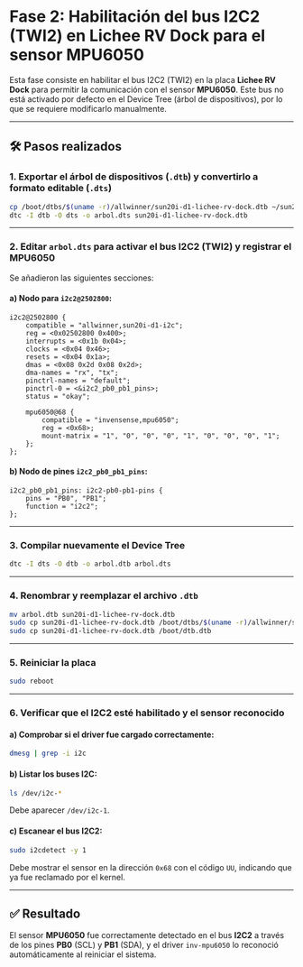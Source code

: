 # Fase 2: Habilitación del bus I2C2 (TWI2) en Lichee RV Dock para el sensor MPU6050

Esta fase consiste en habilitar el bus I2C2 (TWI2) en la placa **Lichee RV Dock** para permitir la comunicación con el sensor **MPU6050**. Este bus no está activado por defecto en el Device Tree (árbol de dispositivos), por lo que se requiere modificarlo manualmente.

---

## 🛠️ Pasos realizados

### 1. Exportar el árbol de dispositivos (`.dtb`) y convertirlo a formato editable (`.dts`)

```bash
cp /boot/dtbs/$(uname -r)/allwinner/sun20i-d1-lichee-rv-dock.dtb ~/sun20i-d1-lichee-rv-dock.dtb
dtc -I dtb -O dts -o arbol.dts sun20i-d1-lichee-rv-dock.dtb
```

---

### 2. Editar `arbol.dts` para activar el bus I2C2 (TWI2) y registrar el MPU6050

Se añadieron las siguientes secciones:

#### a) Nodo para `i2c2@2502800`:

```dts
i2c2@2502800 {
    compatible = "allwinner,sun20i-d1-i2c";
    reg = <0x02502800 0x400>;
    interrupts = <0x1b 0x04>;
    clocks = <0x04 0x46>;
    resets = <0x04 0x1a>;
    dmas = <0x08 0x2d 0x08 0x2d>;
    dma-names = "rx", "tx";
    pinctrl-names = "default";
    pinctrl-0 = <&i2c2_pb0_pb1_pins>;
    status = "okay";

    mpu6050@68 {
        compatible = "invensense,mpu6050";
        reg = <0x68>;
        mount-matrix = "1", "0", "0", "0", "1", "0", "0", "0", "1";
    };
};
```

#### b) Nodo de pines `i2c2_pb0_pb1_pins`:

```dts
i2c2_pb0_pb1_pins: i2c2-pb0-pb1-pins {
    pins = "PB0", "PB1";
    function = "i2c2";
};
```

---

### 3. Compilar nuevamente el Device Tree

```bash
dtc -I dts -O dtb -o arbol.dtb arbol.dts
```

---

### 4. Renombrar y reemplazar el archivo `.dtb`

```bash
mv arbol.dtb sun20i-d1-lichee-rv-dock.dtb
sudo cp sun20i-d1-lichee-rv-dock.dtb /boot/dtbs/$(uname -r)/allwinner/sun20i-d1-lichee-rv-dock.dtb
sudo cp sun20i-d1-lichee-rv-dock.dtb /boot/dtb.dtb
```

---

### 5. Reiniciar la placa

```bash
sudo reboot
```

---

### 6. Verificar que el I2C2 esté habilitado y el sensor reconocido

#### a) Comprobar si el driver fue cargado correctamente:

```bash
dmesg | grep -i i2c
```

#### b) Listar los buses I2C:

```bash
ls /dev/i2c-*
```

Debe aparecer `/dev/i2c-1`.

#### c) Escanear el bus I2C2:

```bash
sudo i2cdetect -y 1
```

Debe mostrar el sensor en la dirección `0x68` con el código `UU`, indicando que ya fue reclamado por el kernel.

---

## ✅ Resultado

El sensor **MPU6050** fue correctamente detectado en el bus **I2C2** a través de los pines **PB0** (SCL) y **PB1** (SDA), y el driver `inv-mpu6050` lo reconoció automáticamente al reiniciar el sistema.
